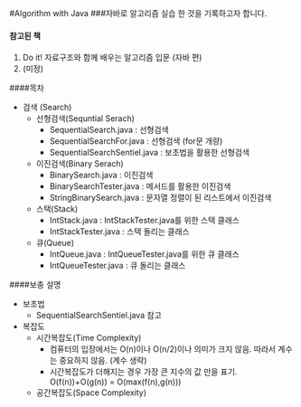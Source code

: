 #Algorithm with Java
###자바로 알고리즘 실습 한 것을 기록하고자 합니다.
> 
>	> 
>	>	> 
#### 참고된 책
1. Do it! 자료구조와 함께 배우는 알고리즘 입문 (자바 편)
2. (미정)

####목차 
* 검색 (Search)
  * 선형검색(Sequntial Serach)
    * SequentialSearch.java : 선형검색
    * SequentialSearchFor.java : 선형검색 (for문 개량)
    * SequentialSearchSentiel.java : 보초법을 활용한 선형검색
  * 이진검색(Binary Serach)
    * BinarySearch.java : 이진검색
    * BinarySearchTester.java : 메서드를 활용한 이진검색
    * StringBinarySearch.java : 문자열 정렬이 된 리스트에서 이진검색
  * 스택(Stack)
    * IntStack.java : IntStackTester.java를 위한 스택 클래스
    * IntStackTester.java : 스택 돌리는 클래스
  * 큐(Queue)
    * IntQueue.java : IntQueueTester.java를 위한 큐 클래스
    * IntQueueTester.java : 큐 돌리는 클래스
    
    
####보충 설명
* 보초법
  * SequentialSearchSentiel.java 참고
* 복잡도
  * 시간복잡도(Time Complexity)
    * 컴퓨터의 입장에서는 O(n)이나 O(n/2)이나 의미가 크지 않음. 따라서 계수는 중요하지 않음. (계수 생략)
    * 시간복잡도가 더해지는 경우 가장 큰 지수의 값 만을 표기. O(f(n))+O(g(n)) = O(max(f(n),g(n)))
  * 공간복잡도(Space Complexity)


    
